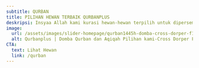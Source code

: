 ```yaml
---
subtitle: QURBAN
title: PILIHAN HEWAN TERBAIK QURBANPLUS
deskripsi: Insyaa Allah kami kurasi hewan-hewan terpilih untuk dipersembahkan kepada Rabb kita di Hari Raya.
image:
  url: /assets/images/slider-homepage/qurban1445h-domba-cross-dorper-f1.jpg
  alt: Qurbanplus | Domba Qurban dan Aqiqah Pilihan kami-Cross Dorper F1
CTA:
  text: Lihat Hewan
  link: /qurban
---
```

